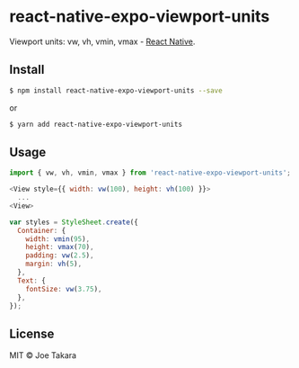 # react-native-expo-viewport-units
Viewport units: vw, vh, vmin, vmax - [React Native](https://github.com/facebook/react-native).

## Install
```sh
$ npm install react-native-expo-viewport-units --save
```

or

```sh
$ yarn add react-native-expo-viewport-units
```

## Usage
```javascript
import { vw, vh, vmin, vmax } from 'react-native-expo-viewport-units';
```

```javascript
<View style={{ width: vw(100), height: vh(100) }}>
  ...
<View>
```

```javascript
var styles = StyleSheet.create({
  Container: {
    width: vmin(95),
    height: vmax(70),
    padding: vw(2.5),
    margin: vh(5),
  },
  Text: {
    fontSize: vw(3.75),
  },
});
```

## License
MIT © Joe Takara
